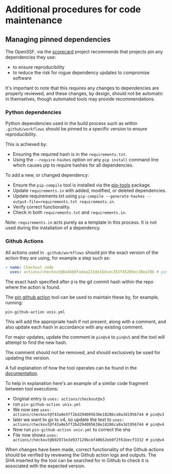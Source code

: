 # Additional procedures for code maintenance 

## Managing pinned dependencies

The OpenSSF, via the [scorecard](https://securityscorecards.dev/) project recommends that projects pin any
dependencies they use:

* to ensure reproducibility
* to reduce the risk for rogue dependency updates to compromise software

It's important to note that this requires any changes to dependencies are properly reviewed, and
these changes, by design, should not be automatic in themselves, though automated tools may provide recommendations.

### Python dependencies

Python dependencies used in the build process such as within `.github/workflows` should be pinned to a specific version to ensure reproducibility.

This is achieved by:

* Ensuring the required hash is in the `requirements.txt`.
* Using the `--require-hashes` option on any `pip install` command line which causes pip to require hashes for all dependencies.

To add a new, or changed dependency:

* Ensure the `pip-compile` tool is installed via the [pip-tools](https://pypi.org/project/pip-tools/) package.
* Update `requirements.in` with added, modified, or deleted dependencies. 
* Update requirements.txt using `pip-compile --generate-hashes --output-file=requirements.txt requirements.in`.
* Verify correct functionality.
* Check in both `requirements.txt` and `requirements.in`.

 Note: `requirements.in` acts purely as a template in this process. It is not used during the installation of a dependency.

### Github Actions

All actions used in `.github/workflows` should pin the exact version of the action they are using, for
example a step such as:

```yaml
- name: Checkout code
  uses: actions/checkout@0ad4b8fadaa221de15dcec353f45205ec38ea70b # pin@v4
```

The exact hash specified after `@` is the git commit hash within the repo where the action is found.

The [pin github action](https://github.com/mheap/pin-github-action) tool can be used to maintain these
by, for example, running:

```shell
pin-github-action unix.yml
```

This will add the appropriate hash if not present, along with a comment, and also update each hash in accordance with any existing comment.

For major updates, update the comment ie `pin@v4` to `pin@v5` and the tool will attempt to find the new hash.

The comment should not be removed, and should exclusively be used for updating the version.

A full explanation of how the tool operates can be found in the [documentation](https://github.com/mheap/pin-github-action).

To help in explanation here's an example of a similar code fragment between tool executions:

* Original entry is `uses: actions/checkout@v3`
* run `pin-github-action unix.yml`
* We now see `uses: actions/checkout@f43a0e5ff2bd294095638e18286ca9a3d1956744 # pin@v3`
* later we want to go to v4, so update the text to `uses: actions/checkout@f43a0e5ff2bd294095638e18286ca9a3d1956744 # pin@v4`
* Now run `pin-github-action unix.yml` to correct the sha
* File now shows `uses: actions/checkout@692973e3d937129bcbf40652eb9f2f61becf3332 # pin@v4`

When changes have been made, correct functionality of the Github actions should be verified by reviewing the Github action logs and outputs. The SHA inserted by the tool can be searched for in Github to check it is associated with the expected version.
